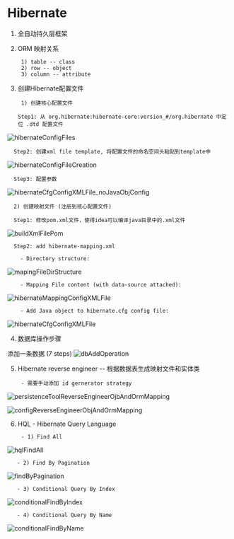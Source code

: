 # Hibernate


1. 全自动持久层框架


2. ORM 映射关系

        1) table -- class
        2) row -- object
        3) column -- attribute
        

3. 创建Hibernate配置文件
    
        1) 创建核心配置文件
       
       Step1: 从 org.hibernate:hibernate-core:version_#/org.hibernate 中定位 .dtd 配置文件
![hibernateConfigFiles](imagePool/hibernateConfigFiles.png)
       
      Step2: 创建xml file template, 将配置文件的命名空间头粘贴到template中
![hibernateConfigFileCreation](imagePool/hibernateConfigFileCreation.png)

      Step3: 配置参数
![hibernateCfgConfigXMLFile_noJavaObjConfig](imagePool/hibernateCfgConfigXMLFile_noJavaObjConfig.png)
           

           
      2) 创建映射文件 (注册到核心配置文件)
      
      Step1: 修改pom.xml文件，使得idea可以编译java目录中的.xml文件
![buildXmlFilePom](imagePool/buildXmlFilePom.png)

      Step2: add hibernate-mapping.xml

        - Directory structure:
![mapingFileDirStructure](imagePool/mapingFileDirStructure.png)

        - Mapping File content (with data-source attached):
![hibernateMappingConfigXMLFile](imagePool/hibernateMappingConfigXMLFile.png)
            
        - Add Java object to hibernate.cfg config file:
![hibernateCfgConfigXMLFile](imagePool/hibernateCfgConfigXMLFile.png)
        


4. 数据库操作步骤

添加一条数据 (7 steps)
![dbAddOperation](imagePool/dbAddOperation.png)



5. Hibernate reverse engineer -- 根据数据表生成映射文件和实体类

        - 需要手动添加 id gernerator strategy 

![persistenceToolReverseEngineerOjbAndOrmMapping](imagePool/persistenceToolReverseEngineerOjbAndOrmMapping.png)

![configReverseEngineerObjAndOrmMapping](imagePool/configReverseEngineerObjAndOrmMapping.png)



6. HQL - Hibernate Query Language


        - 1) Find All
![hqlFindAll](imagePool/hqlFindAll.png)

       - 2) Find By Pagination
![findByPagination](imagePool/findByPagination.png)

       - 3) Conditional Query By Index
![conditionalFindByIndex](imagePool/conditionalFindByIndex.png)
       
       - 4) Conditional Query By Name
![conditionalFindByName](imagePool/conditionalFindByName.png)
